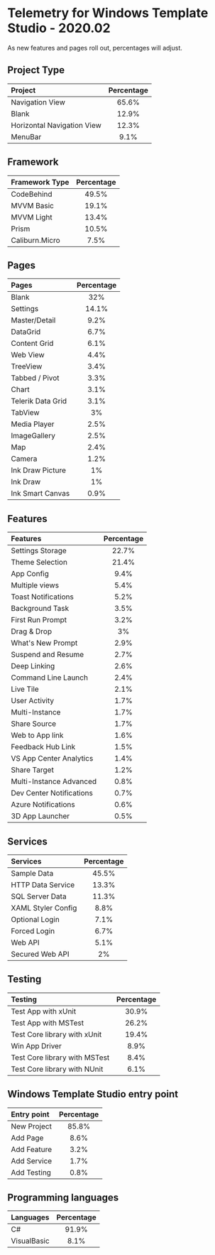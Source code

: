 # Telemetry for Windows Template Studio - 2020.02

As new features and pages roll out, percentages  will adjust.

## Project Type

|Project|Percentage|
|:---|:---:|
|Navigation View|65.6%|
|Blank|12.9%|
|Horizontal Navigation View|12.3%|
|MenuBar|9.1%|

## Framework

|Framework Type|Percentage|
|:---|:---:|
|CodeBehind|49.5%|
|MVVM Basic|19.1%|
|MVVM Light|13.4%|
|Prism|10.5%|
|Caliburn.Micro|7.5%|

## Pages

|Pages|Percentage|
|:---|:---:|
|Blank|32%|
|Settings|14.1%|
|Master/Detail|9.2%|
|DataGrid|6.7%|
|Content Grid|6.1%|
|Web View|4.4%|
|TreeView|3.4%|
|Tabbed / Pivot|3.3%|
|Chart|3.1%|
|Telerik Data Grid|3.1%|
|TabView|3%|
|Media Player|2.5%|
|ImageGallery|2.5%|
|Map|2.4%|
|Camera|1.2%|
|Ink Draw Picture|1%|
|Ink Draw|1%|
|Ink Smart Canvas|0.9%|

## Features

|Features|Percentage|
|:---|:---:|
|Settings Storage|22.7%|
|Theme Selection|21.4%|
|App Config|9.4%|
|Multiple views|5.4%|
|Toast Notifications|5.2%|
|Background Task|3.5%|
|First Run Prompt|3.2%|
|Drag & Drop|3%|
|What's New Prompt|2.9%|
|Suspend and Resume|2.7%|
|Deep Linking|2.6%|
|Command Line Launch|2.4%|
|Live Tile|2.1%|
|User Activity|1.7%|
|Multi-Instance|1.7%|
|Share Source|1.7%|
|Web to App link|1.6%|
|Feedback Hub Link|1.5%|
|VS App Center Analytics|1.4%|
|Share Target|1.2%|
|Multi-Instance Advanced|0.8%|
|Dev Center Notifications|0.7%|
|Azure Notifications|0.6%|
|3D App Launcher|0.5%|

## Services

|Services|Percentage|
|:---|:---:|
|Sample Data|45.5%|
|HTTP Data Service|13.3%|
|SQL Server Data|11.3%|
|XAML Styler Config|8.8%|
|Optional Login|7.1%|
|Forced Login|6.7%|
|Web API|5.1%|
|Secured Web API|2%|

## Testing

|Testing|Percentage|
|:---|:---:|
|Test App with xUnit|30.9%|
|Test App with MSTest|26.2%|
|Test Core library with xUnit|19.4%|
|Win App Driver|8.9%|
|Test Core library with MSTest|8.4%|
|Test Core library with NUnit|6.1%|

## Windows Template Studio entry point

|Entry point|Percentage|
|:---|:---:|
|New Project|85.8%|
|Add Page|8.6%|
|Add Feature|3.2%|
|Add Service|1.7%|
|Add Testing|0.8%|

## Programming languages

|Languages|Percentage|
|:---|:---:|
|C#|91.9%|
|VisualBasic|8.1%|

